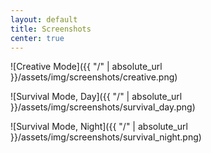 ```yaml
---
layout: default
title: Screenshots
center: true
---
```


<style>
.content img {
    display: block;
    max-width: 75%;
    margin: 5%;
    margin-left: auto;
    margin-right: auto;
}
</style>

![Creative Mode]({{ "/" | absolute_url }}/assets/img/screenshots/creative.png)

![Survival Mode, Day]({{ "/" | absolute_url }}/assets/img/screenshots/survival_day.png)

![Survival Mode, Night]({{ "/" | absolute_url }}/assets/img/screenshots/survival_night.png)
